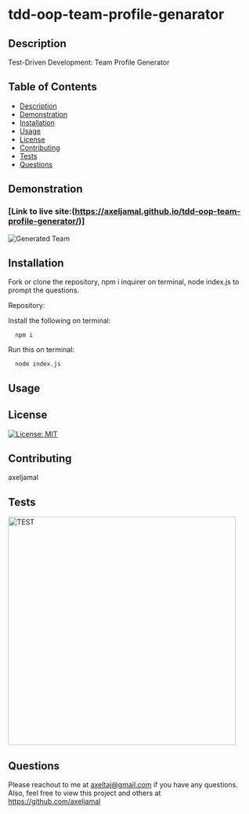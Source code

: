 # tdd-oop-team-profile-genarator

  ## Description
  Test-Driven Development: Team Profile Generator
  
  ## Table of Contents
  * [Description](#description)
  * [Demonstration](#demonstration)
  * [Installation](#installation)
  * [Usage](#usage)
  * [License](#license)
  * [Contributing](#contributing)
  * [Tests](#tests)
  * [Questions](#questions)
  
  ## Demonstration
  
  ### [Link to live site:(https://axeljamal.github.io/tdd-oop-team-profile-generator/)]


![Generated Team](https://user-images.githubusercontent.com/119621308/223402724-05682ffb-a744-417d-bb66-dd37e3e257c7.png)


  
  
  ## Installation
  
  Fork or clone the repository, npm i inquirer on terminal, node index.js to prompt the questions.
  
  Repository:
  
  
      
      
      
  Install the following on terminal:
  
  
      npm i
      
      
  Run this on terminal:
  
  
      node index.js
      
  
  ## Usage
  


  ## License
  [![License: MIT](https://img.shields.io/badge/License-MIT-yellow.svg)](https://opensource.org/licenses/MIT)
  
  ## Contributing
  axeljamal
  
  ## Tests
  
  <img width="465" alt="TEST" src="https://user-images.githubusercontent.com/119621308/223402579-d1e2bd67-b409-44be-99d9-6c25f0aa9b5a.png">

  
  ## Questions
  Please reachout to me at axeltaj@gmail.com if you have any questions.
  Also, feel free to view this project and others at https://github.com/axeljamal
